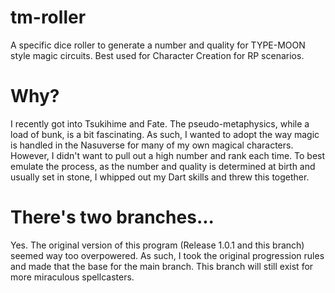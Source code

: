 # tm-roller
A specific dice roller to generate a number and quality for TYPE-MOON style magic circuits. Best used for Character Creation for RP scenarios.

# Why?
I recently got into Tsukihime and Fate. The pseudo-metaphysics, while a load of bunk, is a bit fascinating. As such, I wanted to adopt the way magic is handled in the Nasuverse for many of my own magical characters. However, I didn't want to pull out a high number and rank each time. To best emulate the process, as the number and quality is determined at birth and usually set in stone, I whipped out my Dart skills and threw this together. 

# There's two branches...
Yes. The original version of this program (Release 1.0.1 and this branch) seemed way too overpowered. As such, I took the original progression rules and made that the base for the main branch. This branch will still exist for more miraculous spellcasters.
